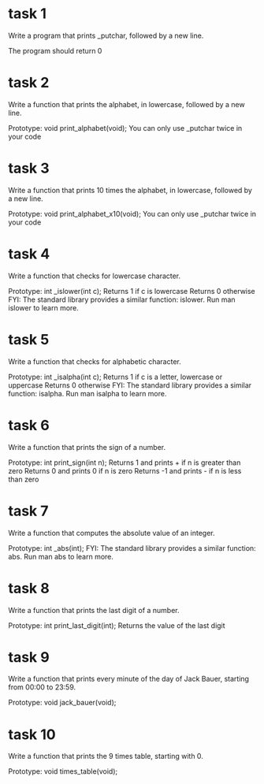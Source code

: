 # task 1

Write a program that prints _putchar, followed by a new line.

The program should return 0
# task 2

Write a function that prints the alphabet, in lowercase, followed by a new line.

Prototype: void print_alphabet(void);
You can only use _putchar twice in your code
# task 3
Write a function that prints 10 times the alphabet, in lowercase, followed by a new line.

Prototype: void print_alphabet_x10(void);
You can only use _putchar twice in your code
# task 4

Write a function that checks for lowercase character.

Prototype: int _islower(int c);
Returns 1 if c is lowercase
Returns 0 otherwise
FYI: The standard library provides a similar function: islower. Run man islower to learn more.
# task 5

Write a function that checks for alphabetic character.

Prototype: int _isalpha(int c);
Returns 1 if c is a letter, lowercase or uppercase
Returns 0 otherwise
FYI: The standard library provides a similar function: isalpha. Run man isalpha to learn more.
# task 6

Write a function that prints the sign of a number.

Prototype: int print_sign(int n);
Returns 1 and prints + if n is greater than zero
Returns 0 and prints 0 if n is zero
Returns -1 and prints - if n is less than zero
# task 7
Write a function that computes the absolute value of an integer.

Prototype: int _abs(int);
FYI: The standard library provides a similar function: abs. Run man abs to learn more.
# task 8

Write a function that prints the last digit of a number.

Prototype: int print_last_digit(int);
Returns the value of the last digit
# task 9

Write a function that prints every minute of the day of Jack Bauer, starting from 00:00 to 23:59.

Prototype: void jack_bauer(void);
# task 10

Write a function that prints the 9 times table, starting with 0.

Prototype: void times_table(void);
